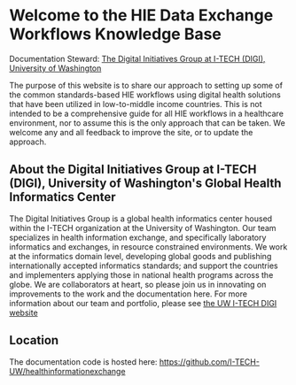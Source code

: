 # Welcome to the HIE Data Exchange Workflows Knowledge Base
Documentation Steward: [The Digital Initiatives Group at I-TECH (DIGI), University of Washington](https://www.go2itech.org/digital-initiatives-group-at-i-tech/about-digi/)

The purpose of this website is to share our approach to setting up some of the common standards-based HIE workflows using digital health solutions that have been utilized in low-to-middle income countries.  This is not intended to be a comprehensive guide for all HIE workflows in a healthcare environment, nor to assume this is the only approach that can be taken.  We welcome any and all feedback to improve the site, or to update the approach.

## About the Digital Initiatives Group at I-TECH (DIGI), University of Washington's Global Health Informatics Center

The Digital Initiatives Group is a global health informatics center housed within the I-TECH organization at the University of Washington.  Our team specializes in health information exchange, and specifically laboratory informatics and exchanges, in resource constrained environments.  We work at the informatics domain level, developing global goods and publishing internationally accepted informatics standards; and support the countries and implementers applying those in national health programs across the globe.  We are collaborators at heart, so please join us in innovating on improvements to the work and the documentation here.  For more information about our team and portfolio, please see [the UW I-TECH DIGI website](https://www.go2itech.org/digital-initiatives-group-at-i-tech/about-digi/)

## Location

The documentation code is hosted here: https://github.com/I-TECH-UW/healthinformationexchange
